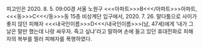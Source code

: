 피고인은 2020. 8. 5. 09:00경 서울 노원구 <<<아파트>>>B<<</아파트>>>아파트, <<<동>>>C<<</동>>>동 15층 비상계단 입구에서, 2020. 7. 26. 말다툼으로 사이가 좋지 않던 피해자 <<<내국인이름>>>D<<</내국인이름>>>(남, 47세)에게 ‘내가 그 날은 말만 했는데 나랑 싸우자. 죽고 싶냐'라고 말하며 손에 들고 있던 휴대전화로 피해자의 복부를 찔러 피해자를 폭행하였다.